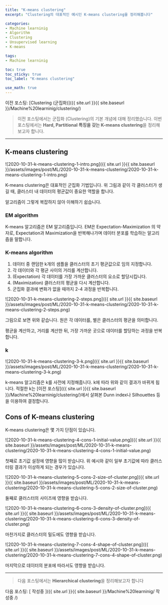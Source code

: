 ```yaml
---
title: "K-means clustering"
excerpt: "Clustering의 대표적인 예시인 K-means clustering을 정리해봅니다"

categories:
- Machine learninig
- Algorithm
- Clustering
- Unsupervised learning
- K-means

tags:
- Machine learninig

toc: true
toc_sticky: true
toc_label: "K-means clustering"

use_math: true
---
```


이전 포스팅: [Clustering (군집화)]({{ site.url }}{{ site.baseurl }}/Machine%20learninig/clustering/)

> 이전 포스팅에서는 군집화 (Clustering)의 기본 개념에 대해 정리했습니다.
> 이번 포스팅에서는 **Hard, Partitional 특징을 갖는 K-means clustering**을 정리해보고자 합니다.

---

## K-means clustering

![2020-10-31-k-means-clustering-1-intro.png]({{ site.url }}{{ site.baseurl }}/assets/images/post/ML/2020-10-31-k-means-clustering/2020-10-31-k-means-clustering-1-intro.png)

K-means clustering은 대표적인 군집화 기법입니다. 위 그림과 같이 각 클러스터가 생길 때, 클러스터 내 데이터의 평균값이 중요한 역할을 합니다.

알고리즘이 그렇게 복잡하지 않아 이해하기 쉽습니다.

### EM algorithm

K-means 알고리즘은 EM 알고리즘입니다. EM은 Expectation-Maximization 의 약자로, Expectation과 Maximization을 반복해나가며 데이터 분포를 학습하는 알고리즘을 말합니다.

### K-means algorithm

1. 데이터 중 랜덤한 k개의 샘플을 클러스터의 초기 평균값으로 임의 지정합니다.
2. 각 데이터와 각 평균 사이의 거리를 계산합니다.
3. (Expectation) 각 데이터를 가장 가까운 클러스터의 요소로 할당시킵니다.
4. (Maximization) 클러스터의 평균을 다시 계산합니다.
5. 군집화 결과에 변화가 없을 때까지 2-4 과정을 반복합니다.

![2020-10-31-k-means-clustering-2-steps.png]({{ site.url }}{{ site.baseurl }}/assets/images/post/ML/2020-10-31-k-means-clustering/2020-10-31-k-means-clustering-2-steps.png)

그림으로 보면 위와 같습니다. 원은 각 데이터를, 별은 클러스터의 평균을 의미합니다.

평균을 계산하고, 거리를 계산한 뒤, 가장 가까운 곳으로 데이터를 할당하는 과정을 반복합니다.

### k

![2020-10-31-k-means-clustering-3-k.png]({{ site.url }}{{ site.baseurl }}/assets/images/post/ML/2020-10-31-k-means-clustering/2020-10-31-k-means-clustering-3-k.png)

k-means 알고리즘은 k를 사전에 지정해줍니다. k에 따라 위와 같이 결과가 바뀌게 됩니다. 적절한 k는 [이전 포스팅]({{ site.url }}{{ site.baseurl }}/Machine%20learninig/clustering/)에서 살펴본 Dunn index나 Silhouettes 등을 이용하여 결정합니다.

## Cons of K-means clustering

K-means clustering은 몇 가지 단점이 있습니다.

![2020-10-31-k-means-clustering-4-cons-1-initial-value.png]({{ site.url }}{{ site.baseurl }}/assets/images/post/ML/2020-10-31-k-means-clustering/2020-10-31-k-means-clustering-4-cons-1-initial-value.png)

첫째로 초기값 설정에 영향을 많이 받습니다. 위 예시와 같이 일부 초기값에 따라 클러스터링 결과가 이상하게 되는 경우가 있습니다.

![2020-10-31-k-means-clustering-5-cons-2-size-of-cluster.png]({{ site.url }}{{ site.baseurl }}/assets/images/post/ML/2020-10-31-k-means-clustering/2020-10-31-k-means-clustering-5-cons-2-size-of-cluster.png)

둘째로 클러스터의 사이즈에 영향을 받습니다.

![2020-10-31-k-means-clustering-6-cons-3-density-of-cluster.png]({{ site.url }}{{ site.baseurl }}/assets/images/post/ML/2020-10-31-k-means-clustering/2020-10-31-k-means-clustering-6-cons-3-density-of-cluster.png)

마찬가지로 클러스터의 밀도에도 영향을 받습니다.

![2020-10-31-k-means-clustering-7-cons-4-shape-of-cluster.png]({{ site.url }}{{ site.baseurl }}/assets/images/post/ML/2020-10-31-k-means-clustering/2020-10-31-k-means-clustering-7-cons-4-shape-of-cluster.png)

마지막으로 데이터의 분포에 따라서도 영향을 받습니다.

---

> 다음 포스팅에서는 **Hierarchical clustering**을 정리해보고자 합니다

다음 포스팅: [ 작성중 ]({{ site.url }}{{ site.baseurl }}/Machine%20learninig/ 작성중 /)